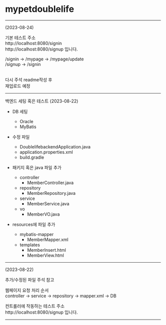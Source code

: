 # mypetdoublelife

---
(2023-08-24)

기본 테스트 주소 \
http://localhost:8080/signin \
http://localhost:8080/signup 입니다.

/signin -> /mypage -> /mypage/update \
/signup -> /signin

\
다시 주석 readme작성 후 \
재업로드 예정

---

백엔드 세팅 혹은 테스트 (2023-08-22)

- DB 세팅
    - Oracle
    - MyBatis


- 수정 파일
  - DoublelifebackendApplication.java
  - application.properties.xml
  - build.gradle


- 패키지 혹은 java 파일 추가
  - controller
    - MemberController.java
  - repository
    - MemberRepository.java
  - service
    - MemberService.java
  - vo
    - MemberVO.java


- resources에 파일 추가
  - mybatis-mapper
    - MemberMapper.xml
  - templates
    - MemberInsert.html
    - MemberView.html

---
(2023-08-22) 

추가/수정된 파일 주석 참고

웹페이지 요청 처리 순서 \
controller -> service -> repository -> mapper.xml -> DB

컨트롤러에 작동하는 테스트 주소 \
http://localhost:8080/signup 입니다.

---



